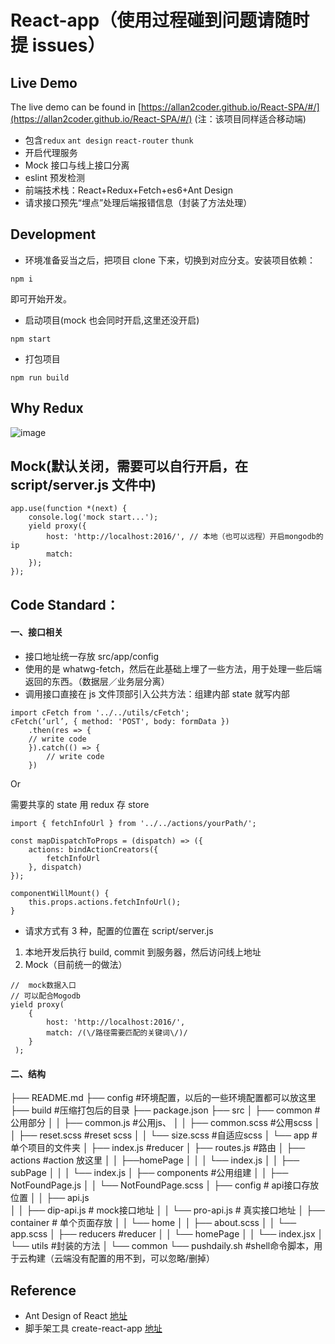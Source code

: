 # React-app（使用过程碰到问题请随时提 issues）

## Live Demo

The live demo can be found in [https://allan2coder.github.io/React-SPA/#/](https://allan2coder.github.io/React-SPA/#/) (注：该项目同样适合移动端)

* 包含`redux` `ant design` `react-router` `thunk`
* 开启代理服务
* Mock 接口与线上接口分离
* eslint 预发检测
* 前端技术栈：React+Redux+Fetch+es6+Ant Design
* 请求接口预先“埋点”处理后端报错信息（封装了方法处理）

## Development

* 环境准备妥当之后，把项目 clone 下来，切换到对应分支。安装项目依赖：

```
npm i
```

即可开始开发。

* 启动项目(mock 也会同时开启,这里还没开启)

```
npm start
```

* 打包项目

```
npm run build
```

## Why Redux

![image](https://raw.githubusercontent.com/allan2coder/awesome-react/master/static/why-redux.jpg)

## Mock(默认关闭，需要可以自行开启，在 script/server.js 文件中)

```
app.use(function *(next) {
    console.log('mock start...');
    yield proxy({
        host: 'http://localhost:2016/', // 本地（也可以远程）开启mongodb的ip
        match:
    });
});
```

## Code Standard：

#### 一、接口相关

* 接口地址统一存放 src/app/config
* 使用的是 whatwg-fetch，然后在此基础上埋了一些方法，用于处理一些后端返回的东西。（数据层／业务层分离）
* 调用接口直接在 js 文件顶部引入公共方法：组建内部 state 就写内部

```
import cFetch from '../../utils/cFetch';
cFetch(‘url’, { method: 'POST', body: formData })
    .then(res => {
    // write code
    }).catch(() => {
        // write code
    })
```

Or

需要共享的 state 用 redux 存 store

```
import { fetchInfoUrl } from '../../actions/yourPath/';

const mapDispatchToProps = (dispatch) => ({
    actions: bindActionCreators({
        fetchInfoUrl
    }, dispatch)
});

componentWillMount() {
    this.props.actions.fetchInfoUrl();
}
```

* 请求方式有 3 种，配置的位置在 script/server.js

1. 本地开发后执行 build, commit 到服务器，然后访问线上地址
2. Mock（目前统一的做法）

```
//  mock数据入口
// 可以配合Mogodb
yield proxy(
    {
        host: 'http://localhost:2016/',
        match: /(\/路径需要匹配的关键词\/)/
    }
 );
```

#### 二、结构
├── README.md
├── config                                   #环境配置，以后的一些环境配置都可以放这里
├── build                                    #压缩打包后的目录
├── package.json
├── src
│   ├── common                               #公用部分
│   │   ├── common.js                        #公用js、
│   │   ├── common.scss                      #公用scss
│   │   ├── reset.scss                       #reset scss
│   │   └── size.scss                        #自适应scss
│   └── app                                  #单个项目的文件夹
│       ├── index.js                         #reducer
│       ├── routes.js                        #路由
│       ├── actions                          #action 放这里
│       │   ├──homePage
│       │   │   └── index.js
│       │   ├── subPage
│       │   │   └── index.js
│       ├── components                        #公用组建
│       │   ├── NotFoundPage.js
│       │   └── NotFoundPage.scss
│       ├── config                            # api接口存放位置
│       │   ├── api.js                          
│       │   ├── dip-api.js                    # mock接口地址
│       │   └── pro-api.js                    # 真实接口地址
│       ├── container                         # 单个页面存放
│       │   └── home
│       │       ├── about.scss
│       │       └── app.scss
│       ├── reducers                           #reducer
│       │   └── homePage
│       │       └── index.jsx
│       └── utils                              #封装的方法
│           └── common
└── pushdaily.sh                               #shell命令脚本，用于云构建（云端没有配置的用不到，可以忽略/删掉）

## Reference

* Ant Design of React [地址](https://ant.design/docs/react/introduce-cn)
* 脚手架工具 create-react-app [地址](https://github.com/facebookincubator/create-react-app)
